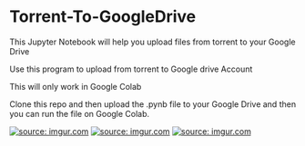 # Torrent-To-GoogleDrive
<p>This Jupyter Notebook will help you upload files from torrent to your Google Drive</p>
<p>Use this program to upload from torrent to Google drive Account</p>
<p>This will only work in Google Colab</p>
<p>Clone this repo and then upload the .pynb file to your Google Drive and then you can run the file on Google Colab.</p>
<a href="https://imgur.com/5cYzRDE"><img src="https://i.imgur.com/5cYzRDE.png" title="source: imgur.com" /></a>
<a href="https://imgur.com/AE3EhD9"><img src="https://i.imgur.com/AE3EhD9.png" title="source: imgur.com" /></a>
<a href="https://imgur.com/hqGERHq"><img src="https://i.imgur.com/hqGERHq.png" title="source: imgur.com" /></a>
